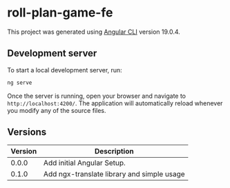 # roll-plan-game-fe

This project was generated using [Angular CLI](https://github.com/angular/angular-cli) version 19.0.4.

## Development server

To start a local development server, run:

```bash
ng serve
```

Once the server is running, open your browser and navigate to `http://localhost:4200/`. The application will automatically reload whenever you modify any of the source files.

## Versions

| Version | Description                                |
|---------|--------------------------------------------|
| 0.0.0   | Add initial Angular Setup.                 |
| 0.1.0   | Add ngx-translate library and simple usage |
